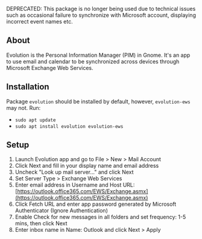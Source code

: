 <span class="red">DEPRECATED: This package is no longer being used due to technical issues such as occasional failure to synchronize with Microsoft account, displaying incorrect event names etc.</span>


## About
Evolution is the Personal Information Manager (PIM) in Gnome. It's an app to use email and calendar to be synchronized across devices through Microsoft Exchange Web Services.


## Installation
Package `evolution` should be installed by default, however, `evolution-ews` may not. Run:
 - `sudo apt update`
 - `sudo apt install evolution evolution-ews` 


## Setup 
 1. Launch Evolution app and go to <span class="purple">File > New > Mail Account</span>
 2. Click <span class="purple">Next</span> and fill in your display name and email address
 3. Uncheck "Look up mail server..." and click <span class="purple">Next</span>
 4. Set <span class="purple">Server Type > Exchange Web Services</span>
 5. Enter email address in <span class="purple">Username</span> and <span class="purple">Host URL</span>: [https://outlook.office365.com/EWS/Exchange.asmx](https://outlook.office365.com/EWS/Exchange.asmx) 
 6. Click <span class="purple">Fetch URL</span> and enter app password generated by Microsoft Authenticator (Ignore <span class="purple">Authentication</span>)
 7. Enable <span class="purple">Check for new messages in all folders</span> and set frequency: 1-5 mins, then click <span class="purple">Next</span>
 8. Enter inbox name in <span class="purple">Name</span>: Outlook and click <span class="purple">Next > Apply</span>

